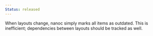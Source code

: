 ```yaml
--- 
Status: released
--- 
```


When layouts change, nanoc simply marks all items as outdated. This is inefficient; dependencies between layouts should be tracked as well.

